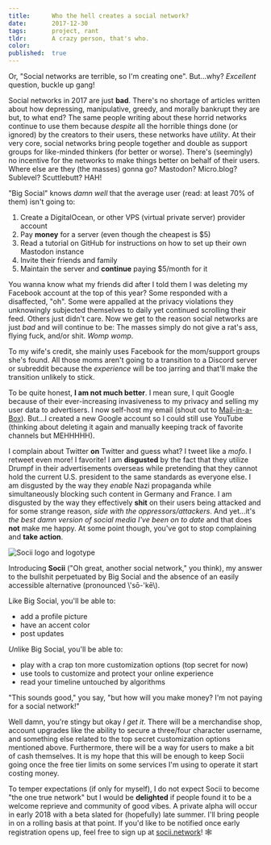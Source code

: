 ```yaml
---
title:      Who the hell creates a social network?
date:       2017-12-30
tags:       project, rant
tldr:       A crazy person, that's who.
color:
published:  true
---
```


Or, "Social networks are terrible, so I'm creating one". But...why? *Excellent* question, buckle up gang!

Social networks in 2017 are just **bad**. There's no shortage of articles written about how depressing, manipulative, greedy, and morally bankrupt they are but, to what end? The same people writing about these horrid networks continue to use them because _despite_ all the horrible things done (or ignored) by the creators to their users, these networks have *utility*. At their very core, social networks bring people together and double as support groups for like-minded thinkers (for better or worse). There's (seemingly) no incentive for the networks to make things better on behalf of their users. Where else are they (the masses) gonna go? Mastodon? Micro.blog? Sublevel? Scuttlebutt? HAH!

"Big Social" knows *damn well* that the average user (read: at least 70% of them) isn't going to:

1. Create a DigitalOcean, or other VPS (virtual private server) provider account
2. Pay **money** for a server (even though the cheapest is $5)
3. Read a tutorial on GitHub for instructions on how to set up their own Mastodon instance
4. Invite their friends and family
5. Maintain the server and **continue** paying $5/month for it

You wanna know what my friends did after I told them I was deleting my Facebook account at the top of this year? Some responded with a disaffected, "oh". Some were appalled at the privacy violations they unknowingly subjected themselves to daily yet continued scrolling their feed. Others just didn't care. Now we get to the reason social networks are just *bad* and will continue to be: The masses simply do not give a rat's ass, flying fuck, and/or shit. _Womp womp_.

To my wife's credit, she mainly uses Facebook for the mom/support groups she's found. All those moms aren't going to a transition to a Discord server or subreddit because the *experience* will be too jarring and that'll make the transition unlikely to stick.

To be quite honest, **I am not much better**. I mean sure, I quit Google because of their ever-increasing invasiveness to my privacy and selling my user data to advertisers. I now self-host my email (shout out to [Mail-in-a-Box](https://mailinabox.email "Take back control of your email")). But...I created a new Google account so I could still use YouTube (thinking about deleting it again and manually keeping track of favorite channels but MEHHHHH).

I complain about Twitter **on** Twitter and guess what? I tweet like a *mofo*. I retweet even more! I favorite! I am **disgusted** by the fact that they utilize Drumpf in their advertisements overseas while pretending that they cannot hold the current U.S. president to the same standards as everyone else. I am disgusted by the way they *enable* Nazi propaganda while simultaneously blocking such content in Germany and France. I am disgusted by the way they effectively **shit** on their users being attacked and for some strange reason, *side with the oppressors/attackers*. And yet...it's _the best damn version of social media I've been on to date_ and that does **not** make me happy. At some point though, you've got to stop complaining and **take action**.

![Socii logo and logotype](🖼01.jpg)

Introducing **Socii** ("Oh great, another social network," you think), my answer to the bullshit perpetuated by Big Social and the absence of an easily accessible alternative (pronounced \\'sō-'kē\\).

Like Big Social, you'll be able to:
- add a profile picture
- have an accent color
- post updates

*Un*like Big Social, you'll be able to:
- play with a crap ton more customization options (top secret for now)
- use tools to customize and protect your online experience
- read your timeline untouched by algorithms

"This sounds good," you say, "but how will you make money? I'm not paying for a social network!"

Well damn, you're stingy but okay *I get it*. There will be a merchandise shop, account upgrades like the ability to secure a three/four character username, and something else related to the top secret customization options mentioned above. Furthermore, there will be a way for users to make a bit of cash themselves. It is my hope that this will be enough to keep Socii going once the free tier limits on some services I'm using to operate it start costing money.

To temper expectations (if only for myself), I do not expect Socii to become "the one true network" but I would be **delighted** if people found it to be a welcome reprieve and community of good vibes. A private alpha will occur in early 2018 with a beta slated for (hopefully) late summer. I'll bring people in on a rolling basis at that point. If you'd like to be notified once early registration opens up, feel free to sign up at [socii.network](https://socii.network/welcome "Join Socii, the social network")! 🕸
